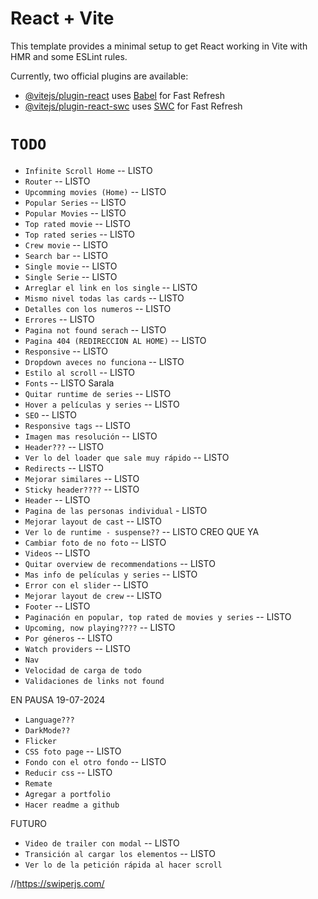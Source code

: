 # React + Vite

This template provides a minimal setup to get React working in Vite with HMR and some ESLint rules.

Currently, two official plugins are available:

- [@vitejs/plugin-react](https://github.com/vitejs/vite-plugin-react/blob/main/packages/plugin-react/README.md) uses [Babel](https://babeljs.io/) for Fast Refresh
- [@vitejs/plugin-react-swc](https://github.com/vitejs/vite-plugin-react-swc) uses [SWC](https://swc.rs/) for Fast Refresh

# `TODO`

- `Infinite Scroll Home` -- LISTO
- `Router` -- LISTO
- `Upcomming movies (Home)` -- LISTO
- `Popular Series` -- LISTO
- `Popular Movies` -- LISTO
- `Top rated movie` -- LISTO
- `Top rated series` -- LISTO
- `Crew movie` -- LISTO
- `Search bar` -- LISTO
- `Single movie` -- LISTO
- `Single Serie` -- LISTO
- `Arreglar el link en los single` -- LISTO
- `Mismo nivel todas las cards` -- LISTO
- `Detalles con los numeros` -- LISTO
- `Errores` -- LISTO
- `Pagina not found serach` -- LISTO
- `Pagina 404 (REDIRECCION AL HOME)` -- LISTO
- `Responsive` -- LISTO
- `Dropdown aveces no funciona` -- LISTO
- `Estilo al scroll` -- LISTO
- `Fonts` -- LISTO Sarala
- `Quitar runtime de series` -- LISTO
- `Hover a películas y series` -- LISTO
- `SEO` -- LISTO
- `Responsive tags` -- LISTO
- `Imagen mas resolución` -- LISTO
- `Header???` -- LISTO
- `Ver lo del loader que sale muy rápido` -- LISTO
- `Redirects` -- LISTO
- `Mejorar similares` -- LISTO
- `Sticky header????` -- LISTO
- `Header` -- LISTO
- `Pagina de las personas individual` - LISTO
- `Mejorar layout de cast` -- LISTO
- `Ver lo de runtime - suspense??` -- LISTO CREO QUE YA
- `Cambiar foto de no foto` -- LISTO
- `Videos` -- LISTO
- `Quitar overview de recommendations` -- LISTO
- `Mas info de películas y series` -- LISTO
- `Error con el slider` -- LISTO
- `Mejorar layout de crew` -- LISTO
- `Footer` -- LISTO
- `Paginación en popular, top rated de movies y series` -- LISTO
- `Upcoming, now playing????` -- LISTO
- `Por géneros` -- LISTO
- `Watch providers` -- LISTO
- `Nav`
- `Velocidad de carga de todo`
- `Validaciones de links not found`

EN PAUSA 19-07-2024

- `Language???`
- `DarkMode??`
- `Flicker`
- `CSS foto page` -- LISTO
- `Fondo con el otro fondo` -- LISTO
- `Reducir css` -- LISTO
- `Remate`
- `Agregar a portfolio`
- `Hacer readme a github`

FUTURO

- `Video de trailer con modal` -- LISTO
- `Transición al cargar los elementos` -- LISTO
- `Ver lo de la petición rápida al hacer scroll`

//https://swiperjs.com/
